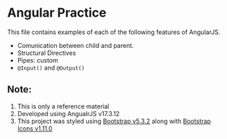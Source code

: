 # Angular Practice
This file contains examples of each of the following features of AngularJS.
- Comunication between child and parent.
- Structural Directives
- Pipes: custom
- `@Input()` and `@Output()`

## **Note:**
1. This is only a reference material
2. Developed using AngualrJS v17.3.12
3. This project was styled using [Bootstrap v5.3.2](https://getbootstrap.com/) along with [Bootstrap Icons v1.11.0](https://icons.getbootstrap.com/)